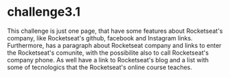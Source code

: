 # challenge3.1
This challenge is just one page, that have some features about Rocketseat's company, like Rocketseat's github, facebook and Instagram links. Furthermore, has a paragraph about Rocketseat company and links to enter the Rocketseat's comunite, with the possibilite also to call Rocketseat's company phone. As well have a link to Rocketseat's blog and a list with some of tecnologics that the Rocketseat's online course teaches.
